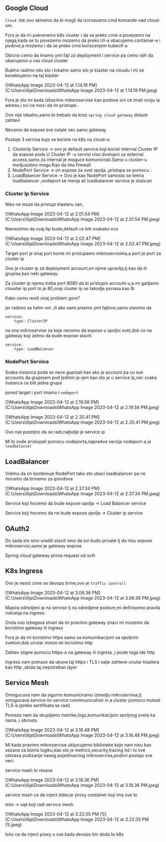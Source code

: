 ## Google Cloud

`Cloud SDK` ovo skinemo da bi mogli da izvrsavamo cmd komande nad cloud-om.

Fora je da mi pokrenemo k8s cluster i da se preko cmd-a povezemo na njega,kada se tu povezemo mozemo da preko UI-a ubacujemo container-e i podove,a mozemo i da se preko cmd koriscenjem kubectl-a

Obicno cemo da imamo yml fajl za deployment i service pa cemo njih da ubacujemo u nas cloud cluster

Buklno radimo isto sto i lokalno samo sto je klaster na cloudu i mi se konektujemo na taj klaster

![WhatsApp Image 2023-04-12 at 1.14.19 PM](C:\Users\Ilija\Downloads\WhatsApp Image 2023-04-12 at 1.14.19 PM.jpeg)

Fora je sto mi kada izbacimo miksroservise kao podove oni ce imati svoju ip adresu,i svi ce moci da im pristupe.

Ovo nije idealno,samo bi trebalo da kroz `spring cloud gateway` dolaze zahtevi

Necemo da expose sve ostale vec samo gateway

Postoje 3 servisa koje se koriste na k8s na cloud-u:

1. ClusterIp Service -> ovo je default service koji koristi internal Cluster IP da expose pods.U Cluster IP -u servisi nisu dostupni za external access,samo za internal je moguce komunicirati.Samo u cluster-u medjusobno mogu.Kao da ima firewall 
2. NodePort Service -> on expose za svet spolja ,pristupa se pomocu <NodeIP>:<NodePort>
3. LoadBalancer Service -> Ovo je kao NodePort samosto se kreira loadbalancer ,nodeport se menja ali loadbalancer service je statican

### Cluster Ip Service

Niko ne moze da pristupi klasteru van,

![WhatsApp Image 2023-04-12 at 2.01.54 PM](C:\Users\Ilija\Downloads\WhatsApp Image 2023-04-12 at 2.01.54 PM.jpeg)

Namestimo da ovaj tip bude,default ce biti svakako ovo

![WhatsApp Image 2023-04-12 at 2.02.47 PM](C:\Users\Ilija\Downloads\WhatsApp Image 2023-04-12 at 2.02.47 PM.jpeg)

Target port je onaj port kome mi pristupamo mikroservisima,a port je port za cluster ip

Ovo je cluster ip za deployment account,on njime upravlja,tj kao da ih grupise,kao neki gateway.

Za cluster ip njemu treba port 8080 da bi pristupio account-u,a mi gadjamo clouster ip port to je 80,ovaj cluster ip se takodje ponasa kao lb

Kako cemo resiti onaj problem gore?

jer radimo sa helm-om ,ili ako sami pisemo yml fajlove,samo stavimo da 

```
service:
	type: ClusterIP
```



na one mikroservise za koje necemo da expose u spoljni svet,dok ce na gateway koji zelmo da bude expose staviti 

```
service:
	type: LoadBalancer
```

### NodePort Service

Svaka instanca poda se nece gupisati kao ako je account pa cu sve accounts da grupisem pod jednim ip-jem kao sto je u service ip,vec svaka instanca ce biti jedna grupa 

pored target i port imamo i `nodeport`

![WhatsApp Image 2023-04-12 at 2.19.58 PM](C:\Users\Ilija\Downloads\WhatsApp Image 2023-04-12 at 2.19.58 PM.jpeg)

![WhatsApp Image 2023-04-12 at 2.20.41 PM](C:\Users\Ilija\Downloads\WhatsApp Image 2023-04-12 at 2.20.41 PM.jpeg)

Ovo nije pozeljno da se radi,najbolje je service ip

Mi bi ovde pristupali pomocu nodeporta,napredva verzija nodeport-a je `loadbalancer`

## LoadBalancer

Vidimo da on kombinuje NodePort tako sto ubaci loadbalancer pa ne moramo da brinemo za ipnodova

![WhatsApp Image 2023-04-12 at 2.37.34 PM](C:\Users\Ilija\Downloads\WhatsApp Image 2023-04-12 at 2.37.34 PM.jpeg)

Service koji hocemo da bude expose spolja -> Load Balancer service

Service koji hocemo da ne bude expose spolja -> Cluster ip service 



## OAuth2 

Do sada sto smo uradili stavili smo da ovi budu private tj da nisu expose mikroservisi,samo je gateway expose

Spring cloud gateway prima request od svih 



## K8s Ingress

Ovo je nesto cime se devops brine,ovo je `traffic controll`

![WhatsApp Image 2023-04-12 at 3.06.36 PM](C:\Users\Ilija\Downloads\WhatsApp Image 2023-04-12 at 3.06.36 PM.jpeg)

Mapira odredjeni ip na servise tj na odredjene podove,mi definisemo pravila rutiranja na ingress.

Onda ovo izbegava stvari da mi pravimo gateway znaci mi mozemo da koristimo gateway ili ingress

Fora je da mi koristimo https samo sa komuinikacijom sa spoljnim svetom,dok unutar mreze mi koristimo http

Zahtev stigne pomocu https-a na gateway ili ingress ,i posle toga ide http

Ingress nam pomaze da ukune taj https i TLS i salje zahteve unutar klastera kao http ,skida taj nepotreban layer

## Service Mesh

Omogucava nam da sigurno komuniciramo izmedju mikroservisa,tj omogucava service-to-service commnunication in a cluster pomocu mutual TLS-a.(preko sertifikata se radi)

Pomaze nam da skupljamo metrike,logs,komunikacijom spoljnog sveta ka nama ,i obrnuto

![WhatsApp Image 2023-04-12 at 3.16.48 PM](C:\Users\Ilija\Downloads\WhatsApp Image 2023-04-12 at 3.16.48 PM.jpeg)

Mi kada pravimo mikroservise ukljucujemo biblioteke koje nam nisu bas vezane za biznis logiku,kao sto je metrics,security,tracing itd i to sve otezava podizanje naseg pojedinacnog mikroservisa,podovi postaju sve veci 

service mash to resava



![WhatsApp Image 2023-04-12 at 3.18.36 PM](C:\Users\Ilija\Downloads\WhatsApp Image 2023-04-12 at 3.18.36 PM.jpeg)

service mash ce da inject sidecar proxy container koji ima sve to

Istio -> sajt  koji radi service mesh

![WhatsApp Image 2023-04-12 at 3.22.05 PM (1)](C:\Users\Ilija\Downloads\WhatsApp Image 2023-04-12 at 3.22.05 PM (1).jpeg)

Istio ce da inject proxy u sve kada devops tim doda to k8s